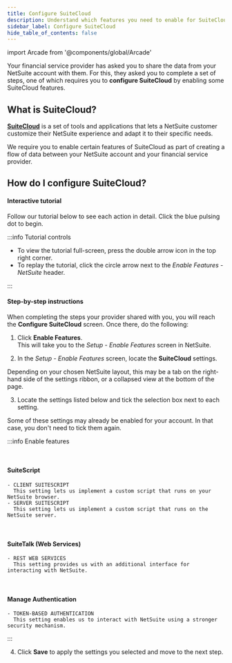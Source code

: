 ```yaml
---
title: Configure SuiteCloud
description: Understand which features you need to enable for SuiteCloud and see how it's done
sidebar_label: Configure SuiteCloud
hide_table_of_contents: false
---
```


import Arcade from '@components/global/Arcade'

Your financial service provider has asked you to share the data from your NetSuite account with them. For this, they asked you to complete a set of steps, one of which requires you to **configure SuiteCloud** by enabling some SuiteCloud features. 

## What is SuiteCloud?

[**SuiteCloud**](https://www.netsuite.co.uk/portal/uk/platform.shtml) is a set of tools and applications that lets a NetSuite customer customize their NetSuite experience and adapt it to their specific needs. 

We require you to enable certain features of SuiteCloud as part of creating a flow of data between your NetSuite account and your financial service provider.

## How do I configure SuiteCloud?

#### Interactive tutorial

Follow our tutorial below to see each action in detail. Click the blue pulsing dot to begin. 

<Arcade
  url="https://app.arcade.software/5ChtxJYRG4xv085vKYFc?embed&show_copy_link=true"
  title="Enable Features - SuiteCloud"
/>


:::info Tutorial controls

- To view the tutorial full-screen, press the double arrow icon in the top right corner.  
- To replay the tutorial, click the circle arrow next to the _Enable Features - NetSuite_ header.

:::

#### Step-by-step instructions

When completing the steps your provider shared with you, you will reach the **Configure SuiteCloud** screen. Once there, do the following: 

1. Click **Enable Features**.  
  This will take you to the _Setup - Enable Features_ screen in NetSuite. 

2. In the _Setup - Enable Features_ screen, locate the **SuiteCloud** settings. 

  Depending on your chosen NetSuite layout, this may be a tab on the right-hand side of the settings ribbon, or a collapsed view at the bottom of the page.

3. Locate the settings listed below and tick the selection box next to each setting. 

  Some of these settings may already be enabled for your account. In that case, you don't need to tick them again. 

  :::info Enable features
  
  <br/>

  #### SuiteScript
  
    - CLIENT SUITESCRIPT  
      This setting lets us implement a custom script that runs on your NetSuite browser.
    - SERVER SUITESCRIPT  
      This setting lets us implement a custom script that runs on the NetSuite server.
  
  <br/>

  #### SuiteTalk (Web Services)
  
    - REST WEB SERVICES  
      This setting provides us with an additional interface for interacting with NetSuite.
  
  <br/>

  #### Manage Authentication
  
    - TOKEN-BASED AUTHENTICATION  
      This setting enables us to interact with NetSuite using a stronger security mechanism.
  :::

4. Click **Save** to apply the settings you selected and move to the next step. 